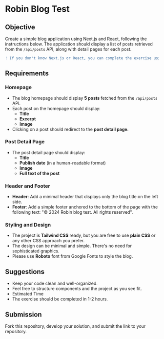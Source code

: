 # Robin Blog Test

## Objective
Create a simple blog application using Next.js and React, following the instructions below. The application should display a list of posts retrieved from the `/api/posts` API, along with detail pages for each post.

```diff
! If you don't know Next.js or React, you can complete the exercise using another JavaScript technology.
```

## Requirements

### Homepage
- The blog homepage should display **5 posts** fetched from the `/api/posts` API.
- Each post on the homepage should display:
  - **Title**
  - **Excerpt**
  - **Image**
- Clicking on a post should redirect to the **post detail page**.

### Post Detail Page
- The post detail page should display:
  - **Title**
  - **Publish date** (in a human-readable format)
  - **Image**
  - **Full text of the post**

### Header and Footer
- **Header**: Add a minimal header that displays only the blog title on the left side.
- **Footer**: Add a simple footer anchored to the bottom of the page with the following text: "© 2024 Robin blog test. All rights reserved".


### Styling and Design
- The project is **Tailwind CSS** ready, but you are free to use **plain CSS** or any other CSS approach you prefer.
- The design can be minimal and simple. There's no need for sophisticated graphics.
- Please use **Roboto** font from Google Fonts to style the blog.

## Suggestions
- Keep your code clean and well-organized.
- Feel free to structure components and the project as you see fit.
- Estimated Time
- The exercise should be completed in 1-2 hours.

## Submission
Fork this repository, develop your solution, and submit the link to your repository.

